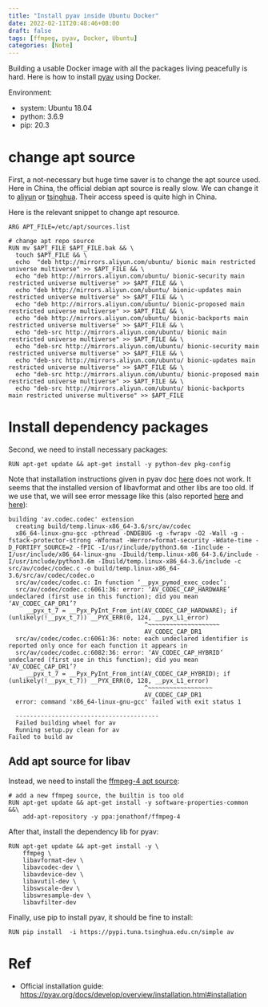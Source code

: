 ```yaml
---
title: "Install pyav inside Ubuntu Docker"
date: 2022-02-11T20:48:46+08:00
draft: false
tags: [ffmpeg, pyav, Docker, Ubuntu]
categories: [Note]
---
```


Building a usable Docker image with all the packages living peacefully is hard.
Here is how to install [pyav](https://github.com/PyAV-Org/PyAV) using Docker.

<!--more-->

Environment:

- system: Ubuntu 18.04
- python: 3.6.9
- pip: 20.3

# change apt source

First, a not-necessary but huge time saver is to change the apt source used.
Here in China, the official debian apt source is really slow.
We can change it to [aliyun](https://developer.aliyun.com/mirror/ubuntu) or [tsinghua](https://mirrors.tuna.tsinghua.edu.cn/help/ubuntu/). Their access speed is quite high in China.

Here is the relevant snippet to change apt resource.

```docker
ARG APT_FILE=/etc/apt/sources.list

# change apt repo source
RUN mv $APT_FILE $APT_FILE.bak && \
  touch $APT_FILE && \
  echo  "deb http://mirrors.aliyun.com/ubuntu/ bionic main restricted universe multiverse" >> $APT_FILE && \
  echo "deb http://mirrors.aliyun.com/ubuntu/ bionic-security main restricted universe multiverse" >> $APT_FILE && \
  echo "deb http://mirrors.aliyun.com/ubuntu/ bionic-updates main restricted universe multiverse" >> $APT_FILE && \
  echo "deb http://mirrors.aliyun.com/ubuntu/ bionic-proposed main restricted universe multiverse" >> $APT_FILE && \
  echo "deb http://mirrors.aliyun.com/ubuntu/ bionic-backports main restricted universe multiverse" >> $APT_FILE && \
  echo "deb-src http://mirrors.aliyun.com/ubuntu/ bionic main restricted universe multiverse" >> $APT_FILE && \
  echo "deb-src http://mirrors.aliyun.com/ubuntu/ bionic-security main restricted universe multiverse" >> $APT_FILE && \
  echo "deb-src http://mirrors.aliyun.com/ubuntu/ bionic-updates main restricted universe multiverse" >> $APT_FILE && \
  echo "deb-src http://mirrors.aliyun.com/ubuntu/ bionic-proposed main restricted universe multiverse" >> $APT_FILE && \
  echo "deb-src http://mirrors.aliyun.com/ubuntu/ bionic-backports main restricted universe multiverse" >> $APT_FILE
```

# Install dependency packages

Second, we need to install necessary packages:

```docker
RUN apt-get update && apt-get install -y python-dev pkg-config
```

Note that installation instructions given in pyav doc [here](https://pyav.org/docs/develop/overview/installation.html#ubuntu-18-04-lts) does not work.
It seems that the installed version of libavformat and other libs are too old.
If we use that, we will see error message like this (also reported [here](https://github.com/aiortc/aiortc/issues/326) and [here](https://stackoverflow.com/q/66235459/6064933)):

```
building 'av.codec.codec' extension
  creating build/temp.linux-x86_64-3.6/src/av/codec
  x86_64-linux-gnu-gcc -pthread -DNDEBUG -g -fwrapv -O2 -Wall -g -fstack-protector-strong -Wformat -Werror=format-security -Wdate-time -D_FORTIFY_SOURCE=2 -fPIC -I/usr/include/python3.6m -Iinclude -I/usr/include/x86_64-linux-gnu -Ibuild/temp.linux-x86_64-3.6/include -I/usr/include/python3.6m -Ibuild/temp.linux-x86_64-3.6/include -c src/av/codec/codec.c -o build/temp.linux-x86_64-3.6/src/av/codec/codec.o
  src/av/codec/codec.c: In function ‘__pyx_pymod_exec_codec’:
  src/av/codec/codec.c:6061:36: error: ‘AV_CODEC_CAP_HARDWARE’ undeclared (first use in this function); did you mean ‘AV_CODEC_CAP_DR1’?
     __pyx_t_7 = __Pyx_PyInt_From_int(AV_CODEC_CAP_HARDWARE); if (unlikely(!__pyx_t_7)) __PYX_ERR(0, 124, __pyx_L1_error)
                                      ^~~~~~~~~~~~~~~~~~~~~
                                      AV_CODEC_CAP_DR1
  src/av/codec/codec.c:6061:36: note: each undeclared identifier is reported only once for each function it appears in
  src/av/codec/codec.c:6082:36: error: ‘AV_CODEC_CAP_HYBRID’ undeclared (first use in this function); did you mean ‘AV_CODEC_CAP_DR1’?
     __pyx_t_7 = __Pyx_PyInt_From_int(AV_CODEC_CAP_HYBRID); if (unlikely(!__pyx_t_7)) __PYX_ERR(0, 128, __pyx_L1_error)
                                      ^~~~~~~~~~~~~~~~~~~
                                      AV_CODEC_CAP_DR1
  error: command 'x86_64-linux-gnu-gcc' failed with exit status 1

  ----------------------------------------
  Failed building wheel for av
  Running setup.py clean for av
Failed to build av
```

## Add apt source for libav

Instead, we need to install the [ffmpeg-4 apt source](https://launchpad.net/~jonathonf/+archive/ubuntu/ffmpeg-4):

```
# add a new ffmpeg source, the builtin is too old
RUN apt-get update && apt-get install -y software-properties-common &&\
    add-apt-repository -y ppa:jonathonf/ffmpeg-4
```

After that, install the dependency lib for pyav:

```
RUN apt-get update && apt-get install -y \
    ffmpeg \
    libavformat-dev \
    libavcodec-dev \
    libavdevice-dev \
    libavutil-dev \
    libswscale-dev \
    libswresample-dev \
    libavfilter-dev
```

Finally, use pip to install pyav, it should be fine to install:

```
RUN pip install  -i https://pypi.tuna.tsinghua.edu.cn/simple av
```

# Ref

+ Official installation guide: https://pyav.org/docs/develop/overview/installation.html#installation
